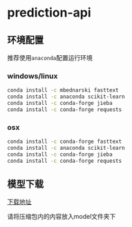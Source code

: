 # prediction-api

## 环境配置

推荐使用`anaconda`配置运行环境

### windows/linux

```bash
conda install -c mbednarski fasttext
conda install -c anaconda scikit-learn
conda install -c conda-forge jieba
conda install -c conda-forge requests
```

### osx

```bash
conda install -c conda-forge fasttext
conda install -c anaconda scikit-learn
conda install -c conda-forge jieba
conda install -c conda-forge requests
```

## 模型下载

[下载地址](https://lfs.aminer.cn/misc/model.zip)

请将压缩包内的内容放入model文件夹下